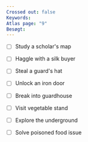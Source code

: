 ```yaml
---
Crossed out: false
Keywords: 
Atlas page: "9"
Besøgt:
---
```

- [ ] Study a scholar's map
- [ ] Haggle with a silk buyer
- [ ] Steal a guard's hat
- [ ] Unlock an iron door
- [ ] Break into guardhouse
- [ ] Visit vegetable stand
- [ ] Explore the underground
- [ ] Solve poisoned food issue

